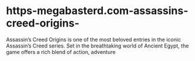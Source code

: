 # https-megabasterd.com-assassins-creed-origins-
Assassin’s Creed Origins is one of the most beloved entries in the iconic Assassin’s Creed series. Set in the breathtaking world of Ancient Egypt, the game offers a rich blend of action, adventure
